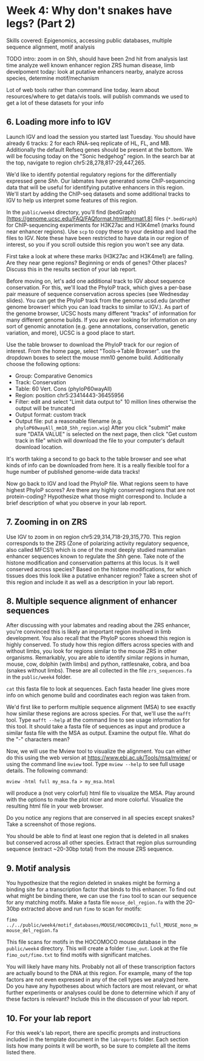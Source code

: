 # Week 4: Why don't snakes have legs? (Part 2)
Skills covered: Epigenomics, accessing public databases, multiple sequence alignment, motif analysis

TODO intro:
zoom in on Shh, should have been 2nd hit from analysis last time
analyze well known enhancer region ZRS
human disease, limb develpoment
today: look at putative enhancers nearby, analyze across species, determine motif/mechanism

Lot of web tools rather than command line today. learn about resources/where to get data/vis tools. will publish commands we used to get a lot of these datasets for your info

## 6. Loading more info to IGV
Launch IGV and load the session you started last Tuesday. You should have already 6 tracks: 2 for each RNA-seq replicate of HL, FL, and MB. Additionally the default Refseq genes should be present at the bottom. We will be focusing today on the "Sonic hedgehog" region. In the search bar at the top, navigate to region chr5:28,278,817-29,447,265.

We'd like to identify potential regulatory regions for the differentially expressed gene *Shh*. Our labmates have generated some ChIP-sequencing data that will be useful for identifying putative enhancers in this region. We'll start by adding the ChIP-seq datasets and some additional tracks to IGV to help us interpret some features of this region.

In the `public/week4` directory, you'll find (bedGraph)[https://genome.ucsc.edu/FAQ/FAQformat.html#format1.8] files (`*.bedGraph`) for ChIP-sequencing experiments for H3K27ac and H3K4me1 (marks found near enhancer regions). Use `scp` to copy these to your desktop and load the files to IGV. Note these have been restricted to have data in our region of interest, so you if you scroll outside this region you won't see any data.

First take a look at where these marks (H3K27ac and H3K4me1) are falling. Are they near gene regions? Beginning or ends of genes? Other places? Discuss this in the results section of your lab report.

Before moving on, let's add one additional track to IGV about sequence conservation. For this, we'll load the PhyloP track, which gives a per-base pair measure of sequence conservation across species (see Wednesday slides). You can get the PhyloP track from the genome.ucsd.edu (another genome browser! which you can load tracks to similar to IGV.). As part of the genome browser, UCSC hosts many different "tracks" of information for many different genome builds. If you are ever looking for information on any sort of genomic annotation (e.g. gene annotations, conservation, genetic variation, and more), UCSC is a good place to start.

Use the table browser to download the PhyloP track for our region of interest. From the home page, select "Tools->Table Browser". use the dropdown boxes to select the mouse mm10 genome build. Additionally choose the following options:
* Group: Comparative Genomics
* Track: Conservation
* Table: 60 Vert. Cons (phyloP60wayAll)
* Region: position chr5:23414443-36455956
* Filter: edit and select "Limit data output to" 10 million lines otherwise the output will be truncated
* Output format: custom track
* Output file: put a reasonable filename (e.g. `phyloP60wayAll_mm10_Shh_region.wig`)
After you click "submit" make sure "DATA VALUE" is selected on the next page, then click "Get custom track in file" which will download the file to your computer's default download location.

It's worth taking a second to go back to the table browser and see what kinds of info can be downloaded from here. It is a really flexible tool for a huge number of published genome-wide data tracks!

Now go back to IGV and load the PhyloP file. What regions seem to have highest PhyloP scores? Are there any highly conserved regions that are not protein-coding? Hypothesize what those might correspond to. Include a brief description of what you observe in your lab report.

## 7. Zooming in on ZRS

Use IGV to zoom in on region chr5:29,314,718-29,315,770. This region corresponds to the ZRS (Zone of polarizing activity regulatory sequence, also called MFCS1) which is one of the most deeply studied mammalian enhancer sequences known to regulate the *Shh* gene. Take note of the histone modification and conservation patterns at this locus. Is it well conserved across species? Based on the histone modifications, for which tissues does this look like a putative enhancer region? Take a screen shot of this region and include it as well as a description in your lab report.

## 8. Multiple sequence alignment of enhancer sequences

After discussing with your labmates and reading about the ZRS enhancer, you're convinced this is likely an important region involved in limb development. You also recall that the PhyloP scores shoewd this region is highly conserved. To study how this region differs across species with and without limbs, you look for regions similar to the mouse ZRS in other organisms. Remarkably, you are able to identify similar regions in human, mouse, cow, dolphin (with limbs) and python, rattlesnake, cobra, and boa (snakes without limbs). These are all collected in the file `zrs_sequences.fa` in the `public/week4` folder.

`cat` this fasta file to look at sequences. Each fasta header line gives more info on which genome build and coordinates each region was taken from.

We'd first like to perform multiple sequence alignment (MSA) to see exactly how similar these regions are across species. For that, we'll use the `mafft` tool. Type `mafft --help` at the command line to see usage information for this tool. It should take a fasta file of sequences as input and produce a similar fasta file with the MSA as output. Examine the output file. What do the "-" characters mean?

Now, we will use the Mview tool to visualize the alignment. You can either do this using the web version at https://www.ebi.ac.uk/Tools/msa/mview/ or using the command line `mview` tool. Type `mview --help` to see full usage details. The following command:
```
mview -html full my_msa.fa > my_msa.html
```
will produce a (not very colorful) html file to visualize the MSA. Play around with the options to make the plot nicer and more colorful. Visualize the resulting html file in your web browser.

Do you notice any regions that are conserved in all species except snakes? Take a screenshot of those regions.

You should be able to find at least one region that is deleted in all snakes but conserved across all other species. Extract that region plus surrounding sequence (extract ~20-30bp total) from the mouse ZRS sequence.

## 9. Motif analysis
You hypothesize that the region deleted in snakes might be forming a binding site for a transcription factor that binds to this enhancer. To find out what might be binding there, we can use the `fimo` tool to scan our sequence for any matching motifs. Make a fasta file `mouse_del_region.fa` with the 20-30bp extracted above and run `fimo` to scan for motifs:

```
fimo ../../public/week4/motif_databases/MOUSE/HOCOMOCOv11_full_MOUSE_mono_meme_format.meme mouse_del_region.fa
```
This file scans for motifs in the HOCOMOCO mouse database in the `public/week4` directory. This will create a folder `fimo_out`. Look at the file `fimo_out/fimo.txt` to find motifs with significant matches.

You will likely have many hits. Probably not all of these transcription factors are actually bound to the DNA at this region. For example, many of the top factors are not even expressed in any of the cell types we analyzed here.  Do you have any hypotheses about which factors are most relevant, or what further experiments or analyses could be done to determine which if any of these factors is relevant? Include this in the discusson of your lab report.

## 10. For your lab report

For this week's lab report, there are specific prompts and instructions included in the template document in the `labreports` folder. Each section lists how many points it will be worth, so be sure to complete all the items listed there.